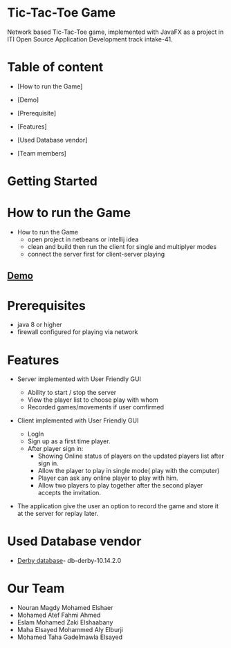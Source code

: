 # Tic-Tac-Toe Game
Network based Tic-Tac-Toe game, implemented with JavaFX as a project in ITI Open Source Application Development track intake-41.

# Table of content

* [How to run the Game]

* [Demo]

* [Prerequisite]

* [Features]

* [Used Database vendor]

* [Team members]

# Getting Started
# How to run the Game
  
 * How to run the Game
    - open project in netbeans or intellij idea
    - clean and build then run the client for single and multiplyer modes
    - connect the server first for client-server playing

## [Demo](https://drive.google.com/file/d/1vvyIjYyohsNBD6Gn4ywNrYKjzlX6HiO6/view)
                                                
# Prerequisites
* java 8 or higher
* firewall configured for playing via network

# Features
* Server implemented with User Friendly GUI
  - Ability to start / stop the server
  - View the player list to choose play with whom
  - Recorded games/movements if user comfirmed

* Client implemented with User Friendly GUI
  - LogIn
  - Sign up as a first time player.
  - After player sign in:
      - Showing Online status of players on the updated players list after sign in.
      - Allow the player to play in single mode( play with the computer)
      - Player can ask any online player to play with him.
      - Allow two players to play together after the second player accepts the invitation.
 - The application give the user an option to record the game and store it at the server for replay later.

 # Used Database vendor
 - [Derby database](https://db.apache.org/derby/)- db-derby-10.14.2.0
 
 
 # Our Team
	 
  - Nouran Magdy Mohamed Elshaer
  - Mohamed Atef Fahmi Ahmed
  - Eslam Mohamed Zaki Elshaabany
  - Maha Elsayed Mohammed Aly Elburji
  - Mohamed Taha Gadelmawla Elsayed
 
